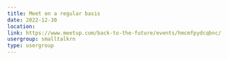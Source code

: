 ```yaml
---
title: Meet on a regular basis
date: 2022-12-30
location: 
link: https://www.meetup.com/back-to-the-future/events/hmcmfpydcqbnc/
usergroup: smalltalkrn
type: usergroup
---
```

